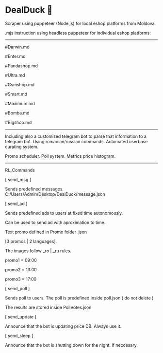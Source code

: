 # DealDuck 🦆
Scraper using puppeteer (Node.js) for local eshop platforms from Moldova.

.mjs instruction using headless puppeteer for individual eshop platforms:
_______________________________
#Darwin.md

#Enter.md

#Pandashop.md

#Ultra.md

#Gsmshop.md

#Smart.md

#Maximum.md

#Bomba.md

#Bigshop.md
_______________________________
Including also a customized telegram bot to parse that information to a telegram bot. Using romanian/russian commands.
Automated userbase curating system.

Promo scheduler.
Poll system.
Metrics price histogram.
___
RL_Commands

[ send_msg ]

Sends predefined messages.
C:/Users/Admin/Desktop/DealDuck/message.json

[ send_ad ]

Sends predefined ads to users at fixed time autonomously.

Can be used to send ad with aproximation to time.

Text promo defined in Promo folder .json

[3 promos | 2 languages].

The images follow _ro | _ru rules.

promo1 = 09:00

promo2 = 13:00

promo3 = 17:00

[ send_poll ]

Sends poll to users.
The poll is predefined inside poll.json ( do not delete )

The results are stored inside PollVotes.json

[ send_update ]

Announce that the bot is updating price DB.
Always use it.

[ send_sleep ]

Announce that the bot is shutting down for the night. If neccesary.
